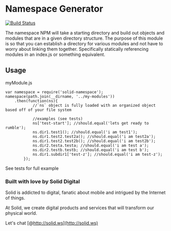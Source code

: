 # Namespace Generator

[![Build Status](https://secure.travis-ci.org/Gozala/namespace.png)](http://travis-ci.org/Solid-Interactive/namespace-generator)

The namespace NPM will take a starting directory and build out objects and modules that are in a given directory structure. The purpose of this module is
so that you can establish a directory for various modules and not have to worry about linking them together. Specifically statically referencing modules in an index.js or something equivalent.



## Usage

myModule.js
```
var namespace = require('solid-namespace');
namespace(path.join(__dirname, '../my-modules'))
    .then(function(ns){
            //`ns` object is fully loaded with an organized object based off of your file system

            //examples (see tests)
            ns['test-start']; //should.equal('lets get ready to rumble');
            ns.dir1.test1(); //should.equal('i am test1');
            ns.dir1.test2.test2a(); //should.equal('i am test2a');
            ns.dir1.test2.test2b(); //should.equal('i am test2b');
            ns.dir2.testa.testa; //should.equal('i am test a');
            ns.dir2.testb.testb; //should.equal('i am test b');
            ns.dir1.subdir1['test-z']; //should.equal('i am test-z');
        });
```

See tests for full example

### Built with love by Solid Digital

Solid is addicted to digital, fanatic about mobile and intrigued by the Internet of things.

At Solid, we create digital products and services that will transform our physical world.

Let's chat
[@http://solid.ws](http://solid.ws)
